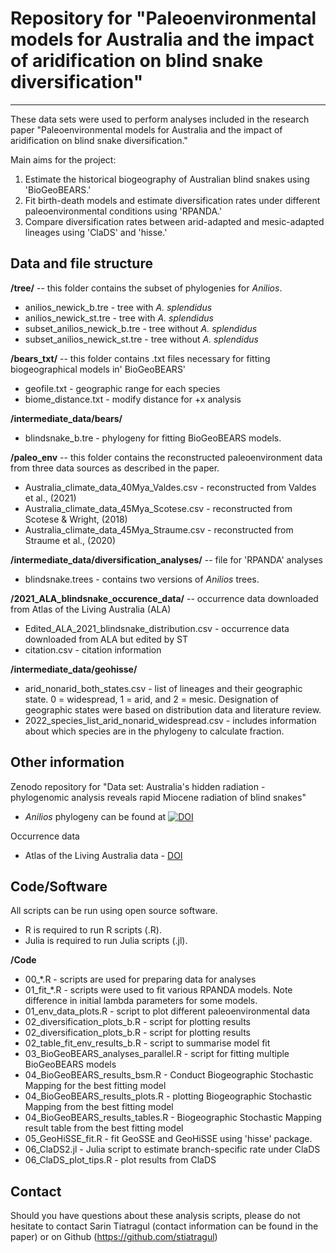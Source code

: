 # Repository for "Paleoenvironmental models for Australia and the impact of aridification on blind snake diversification"

---

These data sets were used to perform analyses included in the research paper "Paleoenvironmental models for Australia and the impact of aridification on blind snake diversification." 

Main aims for the project:

1. Estimate the historical biogeography of Australian blind snakes using 'BioGeoBEARS.'
1. Fit birth-death models and estimate diversification rates under different paleoenvironmental conditions using 'RPANDA.'
1. Compare diversification rates between arid-adapted and mesic-adapted lineages using 'ClaDS' and 'hisse.'

## Data and file structure

**/tree/** -- this folder contains the subset of phylogenies for *Anilios*. 

  - anilios_newick_b.tre - tree with *A. splendidus*
  - anilios_newick_st.tre - tree with *A. splendidus*
  - subset_anilios_newick_b.tre - tree without *A. splendidus*
  - subset_anilios_newick_st.tre - tree without *A. splendidus*

**/bears_txt/** -- this folder contains .txt files necessary for fitting biogeographical models in' BioGeoBEARS' 

  - geofile.txt - geographic range for each species
  - biome_distance.txt - modify distance for +x analysis

**/intermediate_data/bears/**
  - blindsnake_b.tre - phylogeny for fitting BioGeoBEARS models. 

**/paleo_env** -- this folder contains the reconstructed paleoenvironment data from three data sources as described in the paper. 

  - Australia_climate_data_40Mya_Valdes.csv - reconstructed from Valdes et al., (2021)
  - Australia_climate_data_45Mya_Scotese.csv - reconstructed from Scotese & Wright, (2018)
  - Australia_climate_data_45Mya_Straume.csv - reconstructed from Straume et al., (2020)

**/intermediate_data/diversification_analyses/** -- file for 'RPANDA' analyses
  - blindsnake.trees - contains two versions of *Anilios* trees. 

**/2021_ALA_blindsnake_occurence_data/** -- occurrence data downloaded from Atlas of the Living Australia (ALA)

  - Edited_ALA_2021_blindsnake_distribution.csv - occurrence data downloaded from ALA but edited by ST
  - citation.csv - citation information

**/intermediate_data/geohisse/**

  - arid_nonarid_both_states.csv - list of lineages and their geographic state. 0 = widespread, 1 = arid, and 2 = mesic. Designation of geographic states were based on distribution data and literature review. 
  - 2022_species_list_arid_nonarid_widespread.csv - includes information about which species are in the phylogeny to calculate fraction.

## Other information

Zenodo repository for "Data set: Australia's hidden radiation - phylogenomic analysis reveals rapid Miocene radiation of blind snakes"
  *  *Anilios* phylogeny can be found at [![DOI](https://zenodo.org/badge/DOI/10.5281/zenodo.7155340.svg)](https://doi.org/10.5281/zenodo.7155340)

Occurrence data
  * Atlas of the Living Australia data - [DOI](https://doi.org/10.26197/ala.d92678b1-ad2d-437b-9457-9f52737ba003)

<!-- Github -->

## Code/Software

All scripts can be run using open source software.

  * R is required to run R scripts (.R).
  * Julia is required to run Julia scripts (.jl).

**/Code**

  - 00_*.R - scripts are used for preparing data for analyses
  - 01_fit_*.R - scripts were used to fit various RPANDA models. Note difference in initial lambda parameters for some models.
  - 01_env_data_plots.R - script to plot different paleoenvironmental data
  - 02_diversification_plots_b.R - script for plotting results
  - 02_diversification_plots_b.R - script for plotting results
  - 02_table_fit_env_results_b.R - script to summarise model fit
  - 03_BioGeoBEARS_analyses_parallel.R - script for fitting multiple BioGeoBEARS models 
  - 04_BioGeoBEARS_results_bsm.R - Conduct Biogeographic Stochastic Mapping for the best fitting model
  - 04_BioGeoBEARS_results_plots.R - plotting Biogeographic Stochastic Mapping from the best fitting model
  - 04_BioGeoBEARS_results_tables.R - Biogeographic Stochastic Mapping result table from the best fitting model
  - 05_GeoHiSSE_fit.R - fit GeoSSE and GeoHiSSE using 'hisse' package. 
  - 06_ClaDS2.jl - Julia script to estimate branch-specific rate under ClaDS
  - 06_ClaDS_plot_tips.R - plot results from ClaDS

## Contact

Should you have questions about these analysis scripts, please do not hesitate to contact Sarin Tiatragul (contact information can be found in the paper) or on Github (https://github.com/stiatragul)
